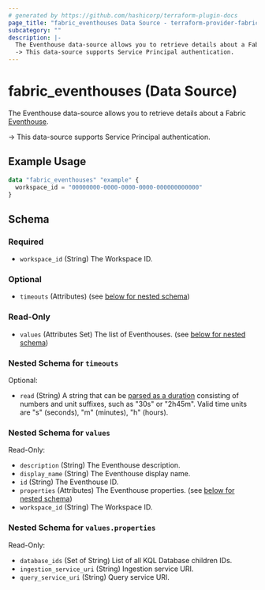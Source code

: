 ```yaml
---
# generated by https://github.com/hashicorp/terraform-plugin-docs
page_title: "fabric_eventhouses Data Source - terraform-provider-fabric"
subcategory: ""
description: |-
  The Eventhouse data-source allows you to retrieve details about a Fabric Eventhouse https://learn.microsoft.com/fabric/real-time-intelligence/eventhouse.
  -> This data-source supports Service Principal authentication.
---
```


# fabric_eventhouses (Data Source)

The Eventhouse data-source allows you to retrieve details about a Fabric [Eventhouse](https://learn.microsoft.com/fabric/real-time-intelligence/eventhouse).

-> This data-source supports Service Principal authentication.

## Example Usage

```terraform
data "fabric_eventhouses" "example" {
  workspace_id = "00000000-0000-0000-0000-000000000000"
}
```

<!-- schema generated by tfplugindocs -->
## Schema

### Required

- `workspace_id` (String) The Workspace ID.

### Optional

- `timeouts` (Attributes) (see [below for nested schema](#nestedatt--timeouts))

### Read-Only

- `values` (Attributes Set) The list of Eventhouses. (see [below for nested schema](#nestedatt--values))

<a id="nestedatt--timeouts"></a>

### Nested Schema for `timeouts`

Optional:

- `read` (String) A string that can be [parsed as a duration](https://pkg.go.dev/time#ParseDuration) consisting of numbers and unit suffixes, such as "30s" or "2h45m". Valid time units are "s" (seconds), "m" (minutes), "h" (hours).

<a id="nestedatt--values"></a>

### Nested Schema for `values`

Read-Only:

- `description` (String) The Eventhouse description.
- `display_name` (String) The Eventhouse display name.
- `id` (String) The Eventhouse ID.
- `properties` (Attributes) The Eventhouse properties. (see [below for nested schema](#nestedatt--values--properties))
- `workspace_id` (String) The Workspace ID.

<a id="nestedatt--values--properties"></a>

### Nested Schema for `values.properties`

Read-Only:

- `database_ids` (Set of String) List of all KQL Database children IDs.
- `ingestion_service_uri` (String) Ingestion service URI.
- `query_service_uri` (String) Query service URI.
